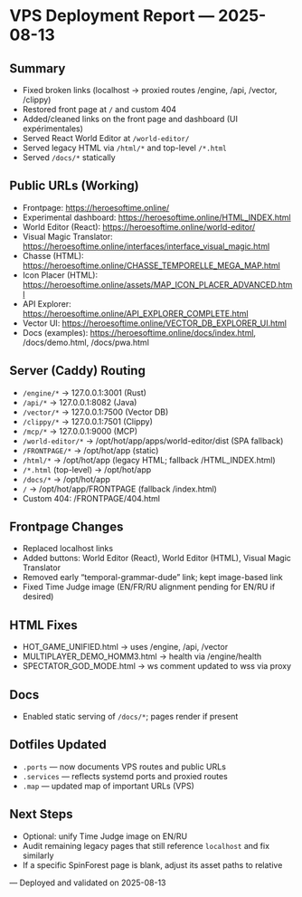 # VPS Deployment Report — 2025-08-13

## Summary
- Fixed broken links (localhost → proxied routes /engine, /api, /vector, /clippy)
- Restored front page at `/` and custom 404
- Added/cleaned links on the front page and dashboard (UI expérimentales)
- Served React World Editor at `/world-editor/`
- Served legacy HTML via `/html/*` and top-level `/*.html`
- Served `/docs/*` statically

## Public URLs (Working)
- Frontpage: https://heroesoftime.online/
- Experimental dashboard: https://heroesoftime.online/HTML_INDEX.html
- World Editor (React): https://heroesoftime.online/world-editor/
- Visual Magic Translator: https://heroesoftime.online/interfaces/interface_visual_magic.html
- Chasse (HTML): https://heroesoftime.online/CHASSE_TEMPORELLE_MEGA_MAP.html
- Icon Placer (HTML): https://heroesoftime.online/assets/MAP_ICON_PLACER_ADVANCED.html
- API Explorer: https://heroesoftime.online/API_EXPLORER_COMPLETE.html
- Vector UI: https://heroesoftime.online/VECTOR_DB_EXPLORER_UI.html
- Docs (examples): https://heroesoftime.online/docs/index.html, /docs/demo.html, /docs/pwa.html

## Server (Caddy) Routing
- `/engine/*` → 127.0.0.1:3001 (Rust)
- `/api/*` → 127.0.0.1:8082 (Java)
- `/vector/*` → 127.0.0.1:7500 (Vector DB)
- `/clippy/*` → 127.0.0.1:7501 (Clippy)
- `/mcp/*` → 127.0.0.1:9000 (MCP)
- `/world-editor/*` → /opt/hot/app/apps/world-editor/dist (SPA fallback)
- `/FRONTPAGE/*` → /opt/hot/app (static)
- `/html/*` → /opt/hot/app (legacy HTML; fallback /HTML_INDEX.html)
- `/*.html` (top-level) → /opt/hot/app
- `/docs/*` → /opt/hot/app
- `/` → /opt/hot/app/FRONTPAGE (fallback /index.html)
- Custom 404: /FRONTPAGE/404.html

## Frontpage Changes
- Replaced localhost links
- Added buttons: World Editor (React), World Editor (HTML), Visual Magic Translator
- Removed early “temporal-grammar-dude” link; kept image-based link
- Fixed Time Judge image (EN/FR/RU alignment pending for EN/RU if desired)

## HTML Fixes
- HOT_GAME_UNIFIED.html → uses /engine, /api, /vector
- MULTIPLAYER_DEMO_HOMM3.html → health via /engine/health
- SPECTATOR_GOD_MODE.html → ws comment updated to wss via proxy

## Docs
- Enabled static serving of `/docs/*`; pages render if present

## Dotfiles Updated
- `.ports` — now documents VPS routes and public URLs
- `.services` — reflects systemd ports and proxied routes
- `.map` — updated map of important URLs (VPS)

## Next Steps
- Optional: unify Time Judge image on EN/RU
- Audit remaining legacy pages that still reference `localhost` and fix similarly
- If a specific SpinForest page is blank, adjust its asset paths to relative

— Deployed and validated on 2025-08-13